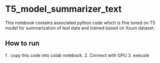 # T5_model_summarizer_text
This notebook contains associated python code which is fine tuned on T5 model for summarization of text data and trained based on Xsum dataset. 

## How to run 

1 . copy this code into colab notebook.
2. Connect with GPU 
3. execute

